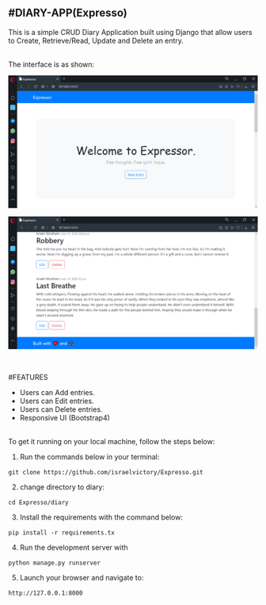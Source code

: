 #DIARY-APP(Expresso)
---------------------------
This is a simple CRUD Diary Application built using Django that allow users to Create, Retrieve/Read, Update and Delete an entry.


<br>
The interface is as shown:

![diary-1](README-images/diary-1.PNG)

![diary-2](README-images/diary-2.PNG)

<br>

#FEATURES
* Users can Add entries.
* Users can Edit entries.
* Users can Delete entries.
* Responsive UI (Bootstrap4)

<br>
To get it running on your local machine, follow the steps below:

1. Run the commands below in your terminal:

```
git clone https://github.com/israelvictory/Expresso.git
```

2. change directory to diary:

```
cd Expresso/diary
```

3. Install the requirements with the command below:
```
pip install -r requirements.tx
```

4. Run the development server with
```
python manage.py runserver
```

5. Launch your browser and navigate to:
```
http://127.0.0.1:8000
```